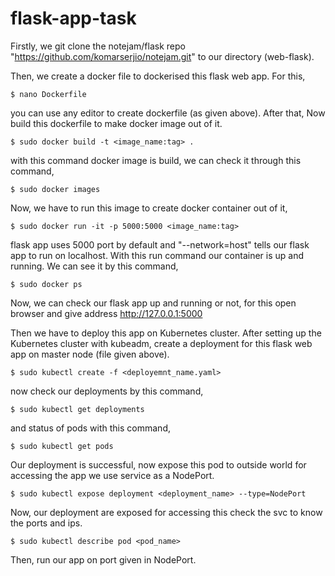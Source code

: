 # flask-app-task

Firstly, we git clone the notejam/flask repo "https://github.com/komarserjio/notejam.git" to our directory (web-flask).

Then, we create a docker file to dockerised this flask web app. For this,

    $ nano Dockerfile
   
you can use any editor to create dockerfile (as given above). After that, Now build this dockerfile to make docker image out of it.

    $ sudo docker build -t <image_name:tag> .
    
with this command docker image is build, we can check it through this command,
  
    $ sudo docker images
    
Now, we have to run this image to create docker container out of it,

    $ sudo docker run -it -p 5000:5000 <image_name:tag>
    
flask app uses 5000 port by default and "--network=host" tells our flask app to run on localhost. With this run command our container is up and running. We can see it by this command,
    
    $ sudo docker ps
    
Now, we can check our flask app up and running or not, for this open browser and give address http://127.0.0.1:5000

Then we have to deploy this app on Kubernetes cluster. After setting up the Kubernetes cluster with kubeadm, create a deployment for this flask web app on master node (file given above).

    $ sudo kubectl create -f <deployemnt_name.yaml>
    
now check our deployments by this command,

    $ sudo kubectl get deployments
    
and status of pods with this command,
  
    $ sudo kubectl get pods
    
Our deployment is successful, now expose this pod to outside world for accessing the app we use service as a NodePort.

    $ sudo kubectl expose deployment <deployment_name> --type=NodePort
    
Now, our deployment are exposed for accessing this check the svc to know the ports and ips.

    $ sudo kubectl describe pod <pod_name>
    
Then, run our app on port given in NodePort.
